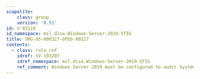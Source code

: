 ```yaml
---
scapolite:
    class: group
    version: '0.51'
id: V-93119
id_namespace: mil.disa.Windows-Server-2019-STIG
title: SRG-OS-000327-GPOS-00127
contents:
  - class: rule_ref
    idref: SV-103207
    idref_namespace: mil.disa.Windows-Server-2019-STIG
    ref_comment: Windows Server 2019 must be configured to audit System - Sy ...
---
```


